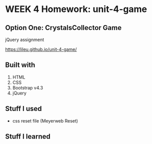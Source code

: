 

# WEEK 4 Homework: unit-4-game
## Option One: CrystalsCollector Game
jQuery assignment

https://lileu.github.io/unit-4-game/

## Built with
1. HTML
2. CSS
3. Bootstrap v4.3
4. jQuery

## Stuff I used
* css reset file (Meyerweb Reset)

## Stuff I learned
